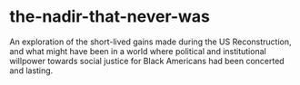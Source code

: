 # the-nadir-that-never-was
An exploration of the short-lived gains made during the US Reconstruction, and what might have been in a world where political and institutional willpower towards social justice for Black Americans had been concerted and lasting.
